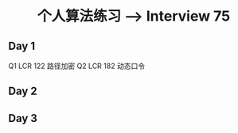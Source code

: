 <h1 align="center">个人算法练习 --> Interview 75</h1>

## Day 1
Q1 LCR 122 路径加密
Q2 LCR 182 动态口令

## Day 2



## Day 3

